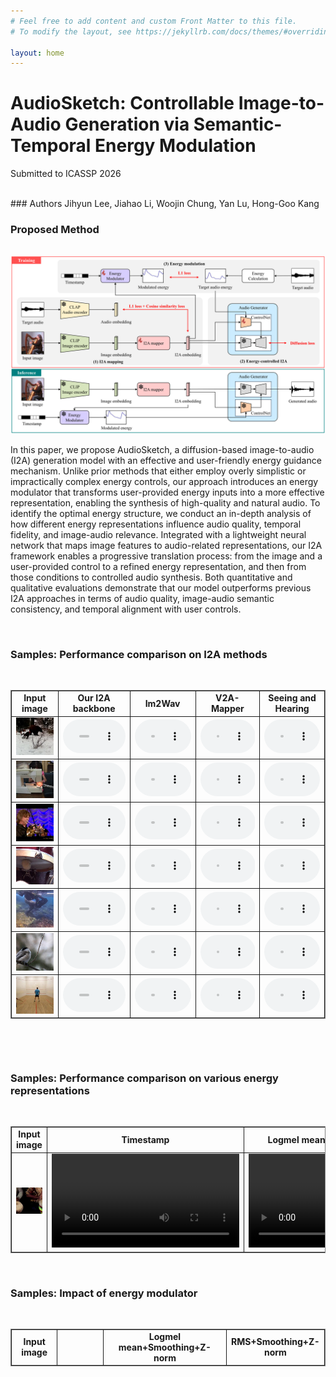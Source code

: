 ```yaml
---
# Feel free to add content and custom Front Matter to this file.
# To modify the layout, see https://jekyllrb.com/docs/themes/#overriding-theme-defaults

layout: home
---
```



# AudioSketch: Controllable Image-to-Audio Generation via Semantic-Temporal Energy Modulation

Submitted to ICASSP 2026

<br />
### Authors
Jihyun Lee, Jiahao Li, Woojin Chung, Yan Lu, Hong-Goo Kang

<br />



### Proposed Method

<br />
<img src="./assets/proposed.png"> 

<br />

In this paper, we propose AudioSketch, a diffusion-based image-to-audio (I2A) generation model with an effective and user-friendly energy guidance mechanism.
Unlike prior methods that either employ overly simplistic or impractically complex energy controls, our approach introduces an energy modulator that transforms user-provided energy inputs into a more effective representation, enabling the synthesis of high-quality and natural audio.
To identify the optimal energy structure, we conduct an in-depth analysis of how different energy representations influence audio quality, temporal fidelity, and image-audio relevance.
Integrated with a lightweight neural network that maps image features to audio-related representations, our I2A framework enables a progressive translation process: from the image and a user-provided control to a refined energy representation, and then from those conditions to controlled audio synthesis.
Both quantitative and qualitative evaluations demonstrate that our model outperforms previous I2A approaches in terms of audio quality, image-audio semantic consistency, and temporal alignment with user controls. 

<br />

### Samples: Performance comparison on I2A methods

<br />

<head>
	<style>
		table{
			border-width : 1px;
			border-style : solid;
			border-collapse : collapse;
		}
		td{
			border-width : 1px;
			border-style : solid;
			text-align: center;
		}
	</style>
</head>



<table style="table-layout: fixed; word-wrap: normal;" borded="1" border-collapse="collapse">
  <colgroup>
    <col style="width: 150px;">   <!-- Input image -->
    <col style="width: 250px;">   <!-- Our I2A backbone -->
    <col style="width: 250px;">   <!-- Im2Wav -->
    <col style="width: 250px;">   <!-- V2A-Mapper -->
    <col style="width: 250px;">   <!-- Seeing and Hearing -->
  </colgroup>
    <tr>
    <td style="text-align:center"><strong>Input image</strong></td>
    <td style="text-align:center"><strong>Our I2A backbone</strong></td>
    <td style="text-align:center"><strong>Im2Wav</strong></td>
    <td style="text-align:center"><strong>V2A-Mapper</strong></td>
    <td style="text-align:center"><strong>Seeing and Hearing</strong></td>
    </tr>
<tr>
<td><img src='./assets/demo_samples/i2a/image/6pvMFjUm7D0_000044.jpg'></td>
<td><audio controls style="width: 100%;"><source src='./assets/demo_samples/i2a/proposed/6pvMFjUm7D0_000044.wav'></audio></td>
<td><audio controls style="width: 100%;"><source src='./assets/demo_samples/i2a/im2wav/6pvMFjUm7D0_000044.wav'></audio></td>
<td><audio controls style="width: 100%;"><source src='./assets/demo_samples/i2a/v2amapper/6pvMFjUm7D0_000044.wav'></audio></td>
<td><audio controls style="width: 100%;"><source src='./assets/demo_samples/i2a/snh/6pvMFjUm7D0_000044.wav'></audio></td>
</tr>
<tr>
<td><img src='./assets/demo_samples/i2a/image/9PmzQI8ZYpg_000030.jpg'></td>
<td><audio controls style="width: 100%;"><source src='./assets/demo_samples/i2a/proposed/9PmzQI8ZYpg_000030.wav'></audio></td>
<td><audio controls style="width: 100%;"><source src='./assets/demo_samples/i2a/im2wav/9PmzQI8ZYpg_000030.wav'></audio></td>
<td><audio controls style="width: 100%;"><source src='./assets/demo_samples/i2a/v2amapper/9PmzQI8ZYpg_000030.wav'></audio></td>
<td><audio controls style="width: 100%;"><source src='./assets/demo_samples/i2a/snh/9PmzQI8ZYpg_000030.wav'></audio></td>
</tr>
<tr>
<td><img src='./assets/demo_samples/i2a/image/Bg2XkNb5LZE_000140.jpg'></td>
<td><audio controls style="width: 100%;"><source src='./assets/demo_samples/i2a/proposed/Bg2XkNb5LZE_000140.wav'></audio></td>
<td><audio controls style="width: 100%;"><source src='./assets/demo_samples/i2a/im2wav/Bg2XkNb5LZE_000140.wav'></audio></td>
<td><audio controls style="width: 100%;"><source src='./assets/demo_samples/i2a/v2amapper/Bg2XkNb5LZE_000140.wav'></audio></td>
<td><audio controls style="width: 100%;"><source src='./assets/demo_samples/i2a/snh/Bg2XkNb5LZE_000140.wav'></audio></td>
</tr>
<tr>
<td><img src='./assets/demo_samples/i2a/image/B-yqXExuYrk_000405.jpg'></td>
<td><audio controls style="width: 100%;"><source src='./assets/demo_samples/i2a/proposed/B-yqXExuYrk_000405.wav'></audio></td>
<td><audio controls style="width: 100%;"><source src='./assets/demo_samples/i2a/im2wav/B-yqXExuYrk_000405.wav'></audio></td>
<td><audio controls style="width: 100%;"><source src='./assets/demo_samples/i2a/v2amapper/B-yqXExuYrk_000405.wav'></audio></td>
<td><audio controls style="width: 100%;"><source src='./assets/demo_samples/i2a/snh/B-yqXExuYrk_000405.wav'></audio></td>
</tr>
<tr>
<td><img src='./assets/demo_samples/i2a/image/DkAeTKwWXs8_000065.jpg'></td>
<td><audio controls style="width: 100%;"><source src='./assets/demo_samples/i2a/proposed/DkAeTKwWXs8_000065.wav'></audio></td>
<td><audio controls style="width: 100%;"><source src='./assets/demo_samples/i2a/im2wav/DkAeTKwWXs8_000065.wav'></audio></td>
<td><audio controls style="width: 100%;"><source src='./assets/demo_samples/i2a/v2amapper/DkAeTKwWXs8_000065.wav'></audio></td>
<td><audio controls style="width: 100%;"><source src='./assets/demo_samples/i2a/snh/DkAeTKwWXs8_000065.wav'></audio></td>
</tr>
<tr>
<td><img src='./assets/demo_samples/i2a/image/FxkZsO4Kd78_000022.jpg'></td>
<td><audio controls style="width: 100%;"><source src='./assets/demo_samples/i2a/proposed/FxkZsO4Kd78_000022.wav'></audio></td>
<td><audio controls style="width: 100%;"><source src='./assets/demo_samples/i2a/im2wav/FxkZsO4Kd78_000022.wav'></audio></td>
<td><audio controls style="width: 100%;"><source src='./assets/demo_samples/i2a/v2amapper/FxkZsO4Kd78_000022.wav'></audio></td>
<td><audio controls style="width: 100%;"><source src='./assets/demo_samples/i2a/snh/FxkZsO4Kd78_000022.wav'></audio></td>
</tr>
<tr>
<td><img src='./assets/demo_samples/i2a/image/WGOZNdTXITQ_000205.jpg'></td>
<td><audio controls style="width: 100%;"><source src='./assets/demo_samples/i2a/proposed/WGOZNdTXITQ_000205.wav'></audio></td>
<td><audio controls style="width: 100%;"><source src='./assets/demo_samples/i2a/im2wav/WGOZNdTXITQ_000205.wav'></audio></td></td>
<td><audio controls style="width: 100%;"><source src='./assets/demo_samples/i2a/v2amapper/WGOZNdTXITQ_000205.wav'></audio></td>
<td><audio controls style="width: 100%;"><source src='./assets/demo_samples/i2a/snh/WGOZNdTXITQ_000205.wav'></audio></td>
</tr>
</table>

​    

<br />

### Samples: Performance comparison on various energy representations

<br />

<table style="table-layout: fixed; word-wrap: normal;" borded="1" border-collapse="collapse">
  <colgroup>
    <col style="width: 150px;">   <!-- Input image -->
    <col style="width: 350px;">   <!-- Timestamp -->
    <col style="width: 350px;">   <!-- Logmel mean+Smoothing+Z-norm -->
    <col style="width: 350px;">   <!-- RMS+Smoothing+Z-norm -->
  </colgroup>
    <tr>
    <td style="text-align:center"><strong>Input image</strong></td>
    <td style="text-align:center"><strong>Timestamp</strong></td>
    <td style="text-align:center"><strong>Logmel mean+Smoothing+Z-norm</strong></td>
    <td style="text-align:center"><strong>RMS+Smoothing+Z-norm</strong></td>
    </tr>
  <tr>
    <td><img src='./assets/demo_samples/image/_rgOfS3NOSY_000108.jpg'></td>
	  <td><video><source src='./assets/demo_samples/energy_ablation/cropped/timestamp/v__rgOfS3NOSY_000108.mp4' type='video/mp4'></video></td>
	  <td><video><source src='./assets/demo_samples/energy_ablation/cropped/logmel_smoothing_znorm/v__rgOfS3NOSY_000108.mp4' type='video/mp4'></video></td>
	  <td><video><source src='./assets/demo_samples/energy_ablation/cropped/rms_smoothing_znorm/v__rgOfS3NOSY_000108.mp4' type='video/mp4'></video></td>
  </tr>
</table>


<br />

### Samples: Impact of energy modulator

<br />

<table style="table-layout: fixed; word-wrap: normal;" borded="1" border-collapse="collapse">
  <colgroup>
    <col style="width: 150px;">   <!-- Input image -->
    <col style="width: 350px;">   <!-- Timestamp -->
    <col style="width: 350px;">   <!-- Logmel mean+Smoothing+Z-norm- ->
    <col style="width: 350px;">   <!-- RMS+Smoothing+Z-norm -->
  </colgroup>
    <tr>
    <td style="text-align:center"><strong>Input image</strong></td>
    <td style="text-align:center"><strong> </strong></td>
    <td style="text-align:center"><strong>Logmel mean+Smoothing+Z-norm</strong></td>
    <td style="text-align:center"><strong>RMS+Smoothing+Z-norm</strong></td>
</tr>

